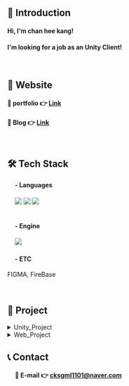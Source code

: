 ## 👋 Introduction

#### Hi, I'm chan hee kang!
#### I'm looking for a job as an Unity Client!
<br>

## 🔗 Website
#### 🔹 portfolio 👉 [Link](https://www.canva.com/design/DAF2kbiNWoU/q02I7OxAKLa1BhVBti5gKA/view?utm_content=DAF2kbiNWoU&utm_campaign=designshare&utm_medium=link&utm_source=editor)  
#### 🔹 Blog 👉 [Link](https://kcheee.github.io) 
<br>

## 🛠 Tech Stack
#### &emsp; - Languages

#### &emsp; <img src="https://img.shields.io/badge/C-00599C?style=for-the-badge&logo=c&logoColor=white"> <img src="https://img.shields.io/badge/C%2B%2B-00599C?style=for-the-badge&logo=c%2B%2B&logoColor=white">  <img src="https://img.shields.io/badge/C%23-239120?style=for-the-badge&logo=c-sharp&logoColor=white"><br><br/>   

#### &emsp; - Engine
#### &emsp; <img src="https://img.shields.io/badge/Unity-100000?style=for-the-badge&logo=unity&logoColor=white">   

#### &emsp; - ETC
FIGMA, FireBase


<br>

## 📃 Project
<details>
<summary>
Unity_Project
</summary>

   
|Project Name|Category|Tech Stack|Development|Team|   Period   |Link|Award|
|:---:|:---:|:---:|:---:|:---:|:---:|:---:|:------:|
|EduVerse|Mobile Education Platform|Unity, C#, WebRTC, Firebase, Json|WebRTC, PDFViewer, Http 통신, Json, FirebaseDB & Parsing|![Team](https://img.shields.io/badge/Team-red)| 23. 10. 12 ~ 23. 12. 05<p></p>(54일)	|👇 [Repo](https://github.com/EdeWiseCreators)|과학기술정보통신부<p></p>**장관상**
|Alice in wonderLand|VR Chess<p></p>(Player vs AI)|Unity, C#, Oculus|Alpha-Beta Algorithm을 사용한 AI, HandTracking, Chess System|![Team](https://img.shields.io/badge/Team-red)| 23. 08. 29 ~ 23. 10. 03<p></p>(35일)	|👇 [Repo](https://github.com/kcheee/VR_Chess)|
|HellDivers1<p></p>(모작)|TopView 멀티 슈팅게임|Unity, C#, Photon|FSM을 사용한 Enemy, Photon을 사용한 멀티플레이 구축 |![Team](https://img.shields.io/badge/Team-red)| 23. 08. 01 ~ 23. 08. 28<p></p>(27일)	|👇 [Repo](https://github.com/kcheee/Hell-Divers)|
|젤다무쌍<p></p>(모작)|액션게임(TPS)|Unity, C#|URP, Player의 공격 및 특수 기술, Objectpooling을 사용한 메모리 최적화, Cieemachine을 사용한 필살기|![Team](https://img.shields.io/badge/Team-red)| 23. 07. 03 ~ 23. 07. 31<p></p>(28일)	|👇 [Repo](https://github.com/kcheee/zelda)|
|Tekken7<p></p>(모작)|격투게임|Unity, C#|Animator를 사용한 ComboAtk, Camera Move, 상태전이를 통한 Attack&Hit&Guard|![Team](https://img.shields.io/badge/Sole-blue)| 23. 06. 01 ~ 23. 06. 30<p></p>(29일)	|👇 [Repo](https://github.com/kcheee/Tekken)|
|VR-BaseBall|VR BaseBall Game|Unity, C#, C, Oculus, Mbed, Thread|AHRS Data Parsing, Bat 위치에너지에 따른 운동에너지, Serial Port를 통해 데이터 통신 구성 및 멀티스레딩을 통한 실시간 데이터 처리|![Team](https://img.shields.io/badge/Team-red)| 22. 08. 08 ~ 22. 12. 16	|👉 [Repo](https://github.com/kcheee/VR-BaseBall-Game)|CapStone Design <p></p> **장려상**
<br>

</details>


<details>
<summary>
Web_Project
</summary>
</details>   

## 📞 Contact
#### &emsp; 🔹 E-mail 👉 cksgml1101@naver.com 





